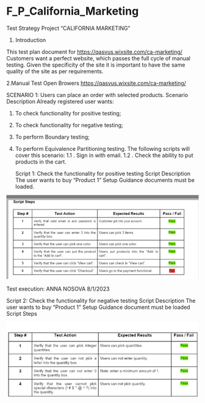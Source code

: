 # F_P_California_Marketing
Test Strategy
Project “CALIFORNIA MARKETING”

   1. Introduction
      
This test plan document for https://qasvus.wixsite.com/ca-marketing/
Customers want a perfect website, which passes the full cycle of manual testing. Given the specificity of
the site it is important to have the same quality of the site as per requirements.

2.Manual Test
Open Browers https://qasvus.wixsite.com/ca-marketing/

SCENARIO 1: Users can place an order with selected products.
Scenario Description
Already registered user wants:
1. To check functionality for positive testing;
2. To check functionality for negative testing;
3. To perform Boundary testing;
4. To perform Equivalence Partitioning testing.
The following scripts will cover this scenario:
1.1 . Sign in with email.
1.2 . Check the ability to put products in the cart.

   Script 1: Check the functionality for positive testing
Script Description
The user wants to buy “Product 1”
Setup
Guidance documents must be loaded.

![Image alt](https://github.com/annaelecconte/F_P_California_Marketing/blob/main/61f2865d-0971-4563-b158-5a0682e0b1f5.png)






Test execution: ANNA NOSOVA 8/1/2023




Script 2: Check the functionality for negative testing
Script Description
The user wants to buy “Product 1”
Setup
Guidance document must be loaded
Script Steps


![Image alt](https://github.com/annaelecconte/F_P_California_Marketing/blob/main/Screenshot%202023-08-02%20at%2016.33.46%20-%20Edited.png)





